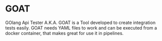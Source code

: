 # GOAT

GOlang Api Tester A.K.A. GOAT is a Tool developed to create integration tests easily. GOAT needs YAML files to work and can be executed from a docker container, that makes great for use it in pipelines.